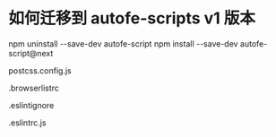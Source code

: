 # 如何迁移到 autofe-scripts v1 版本

npm uninstall --save-dev autofe-script
npm install --save-dev autofe-script@next

postcss.config.js

.browserlistrc

.eslintignore

.eslintrc.js